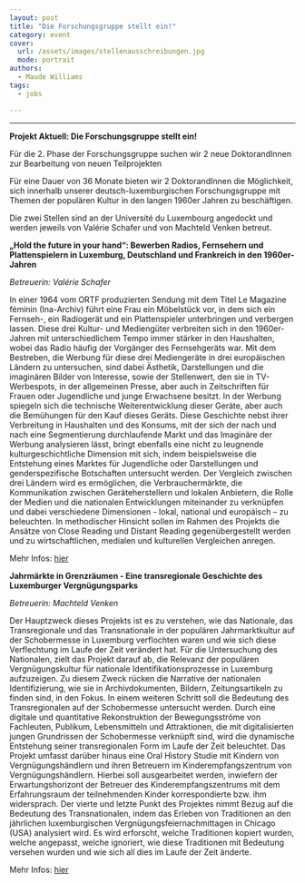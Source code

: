 ```yaml
---
layout: post
title: "Die Forschungsgruppe stellt ein!"
category: event
cover:
  url: /assets/images/stellenausschreibungen.jpg
  mode: portrait
authors:
  - Maude Williams
tags:
  - jobs

---
```

****

**Projekt Aktuell: Die Forschungsgruppe stellt ein!**

Für die 2. Phase der Forschungsgruppe suchen wir 2 neue DoktorandInnen zur Bearbeitung von neuen Teilprojekten

<!-- more -->

Für eine Dauer von 36 Monate bieten wir 2 DoktorandInnen die Möglichkeit, sich innerhalb unserer deutsch-luxemburgischen Forschungsgruppe mit Themen der populären Kultur in den langen 1960er Jahren zu beschäftigen.

Die zwei Stellen sind an der Université du Luxembourg angedockt und werden jeweils von Valérie Schafer und von Machteld Venken betreut.


**„Hold the future in your hand“: Bewerben Radios, Fernsehern und Plattenspielern in Luxemburg, Deutschland und Frankreich in den 1960er-Jahren**

*Betreuerin: Valérie Schafer*

In einer 1964 vom ORTF produzierten Sendung mit dem Titel Le Magazine féminin (Ina-Archiv) führt eine Frau ein Möbelstück vor, in dem sich ein Fernseh-, ein Radiogerät und ein Plattenspieler unterbringen und verbergen lassen. Diese drei Kultur- und Mediengüter verbreiten sich in den 1960er-Jahren mit unterschiedlichem Tempo immer stärker in den Haushalten, wobei das Radio häufig der Vorgänger des Fernsehgeräts war. Mit dem Bestreben, die Werbung für diese drei Mediengeräte in drei europäischen Ländern zu untersuchen, sind dabei Ästhetik, Darstellungen und die imaginären Bilder von Interesse, sowie der Stellenwert, den sie in TV-Werbespots, in der allgemeinen Presse, aber auch in Zeitschriften für Frauen oder Jugendliche und junge Erwachsene besitzt. In der Werbung spiegeln sich die technische Weiterentwicklung dieser Geräte, aber auch die Bemühungen für den Kauf dieses Geräts. Diese Geschichte nebst ihrer Verbreitung in Haushalten und des Konsums, mit der sich der nach und nach eine Segmentierung durchlaufende Markt und das Imaginäre der Werbung analysieren lässt, bringt ebenfalls eine nicht zu leugnende kulturgeschichtliche Dimension mit sich, indem beispielsweise die Entstehung eines Marktes für Jugendliche oder Darstellungen und genderspezifische Botschaften untersucht werden. Der Vergleich zwischen drei Ländern wird es ermöglichen, die Verbrauchermärkte, die Kommunikation zwischen Geräteherstellern und lokalen Anbietern, die Rolle der Medien und die nationalen Entwicklungen miteinander zu verknüpfen und dabei verschiedene Dimensionen - lokal, national und europäisch – zu beleuchten. In methodischer Hinsicht sollen im Rahmen des Projekts die Ansätze von Close Reading und Distant Reading gegenübergestellt werden und zu wirtschaftlichen, medialen und kulturellen Vergleichen anregen.  

Mehr Infos: [hier](https://recruitment.uni.lu/en/details.html?nPostingId=65518&nPostingTargetId=94259&id=QMUFK026203F3VBQB7V7VV4S8&LG=UK&mask=karriereseiten&sType=Social%20Recruiting)


**Jahrmärkte in Grenzräumen - Eine transregionale Geschichte des Luxemburger Vergnügungsparks**

*Betreuerin: Machteld Venken*

Der Hauptzweck dieses Projekts ist es zu verstehen, wie das Nationale, das Transregionale und das Transnationale in der populären Jahrmarktkultur auf der Schobermesse in Luxemburg verflochten waren und wie sich diese Verflechtung im Laufe der Zeit verändert hat. Für die Untersuchung des Nationalen, zielt das Projekt darauf ab, die Relevanz der populären Vergnügungskultur für nationale Identifikationsprozesse in Luxemburg aufzuzeigen. Zu diesem Zweck rücken die Narrative der nationalen Identifizierung, wie sie in Archivdokumenten, Bildern, Zeitungsartikeln zu finden sind, in den Fokus. In einem weiteren Schritt soll die Bedeutung des Transregionalen auf der Schobermesse untersucht werden. Durch eine digitale und quantitative Rekonstruktion der Bewegungsströme von Fachleuten, Publikum, Lebensmitteln und Attraktionen, die mit digitalisierten jungen Grundrissen der Schobermesse verknüpft sind, wird die dynamische Entstehung seiner transregionalen Form im Laufe der Zeit beleuchtet. Das Projekt umfasst darüber hinaus eine Oral History Studie mit Kindern von Vergnügungshändlern und ihren Betreuern im Kinderempfangszentrum von Vergnügungshändlern. Hierbei soll ausgearbeitet werden, inwiefern der Erwartungshorizont der Betreuer des Kinderempfangszentrums mit dem Erfahrungsraum der teilnehmenden Kinder korrespondierte bzw. ihm widersprach. Der vierte und letzte Punkt des Projektes nimmt Bezug auf die Bedeutung des Transnationalen, indem das Erleben von Traditionen an den jährlichen luxemburgischen Vergnügungsfeiernachmittagen in Chicago (USA) analysiert wird. Es wird erforscht, welche Traditionen kopiert wurden, welche angepasst, welche ignoriert, wie diese Traditionen mit Bedeutung versehen wurden und wie sich all dies im Laufe der Zeit änderte.

Mehr Infos: [hier](https://recruitment.uni.lu/en/details.html?id=QMUFK026203F3VBQB7V7VV4S8&nPostingID=65517&nPostingTargetID=94219&mask=karriereseiten&lg=UK)
